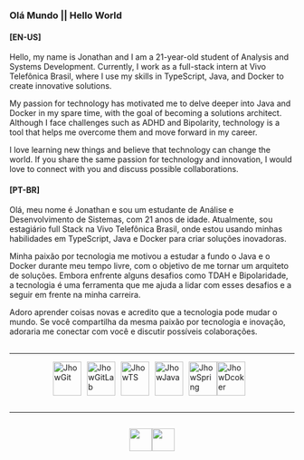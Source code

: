 ### Olá Mundo || Hello World

#### [EN-US]

Hello, my name is Jonathan and I am a 21-year-old student of Analysis and Systems Development. Currently, I work as a full-stack intern at Vivo Telefônica Brasil, where I use my skills in TypeScript, Java, and Docker to create innovative solutions.

My passion for technology has motivated me to delve deeper into Java and Docker in my spare time, with the goal of becoming a solutions architect. Although I face challenges such as ADHD and Bipolarity, technology is a tool that helps me overcome them and move forward in my career.

I love learning new things and believe that technology can change the world. If you share the same passion for technology and innovation, I would love to connect with you and discuss possible collaborations.

#### [PT-BR]

Olá, meu nome é Jonathan e sou um estudante de Análise e Desenvolvimento de Sistemas, com 21 anos de idade. Atualmente, sou estagiário full Stack na Vivo Telefônica Brasil, onde estou usando minhas habilidades em TypeScript, Java e Docker para criar soluções inovadoras.

Minha paixão por tecnologia me motivou a estudar a fundo o Java e o Docker durante meu tempo livre, com o objetivo de me tornar um arquiteto de soluções. Embora enfrente alguns desafios como TDAH e Bipolaridade, a tecnologia é uma ferramenta que me ajuda a lidar com esses desafios e a seguir em frente na minha carreira.

Adoro aprender coisas novas e acredito que a tecnologia pode mudar o mundo. Se você compartilha da mesma paixão por tecnologia e inovação, adoraria me conectar com você e discutir possíveis colaborações.

##

---
<div style="display: flex; justify-content: center;">
  <img align="center" alt="JhowGit" height="60" width="50" src="https://cdn.jsdelivr.net/gh/devicons/devicon/icons/git/git-original.svg" style="margin-right: 10px;" />

  <img align="center" alt="JhowGitLab" height="60" width="50" src="https://cdn.jsdelivr.net/gh/devicons/devicon/icons/gitlab/gitlab-original.svg" style="margin-right: 10px;" />

  <img align="center" alt="JhowTS" height="60" width="50" src="https://cdn.jsdelivr.net/gh/devicons/devicon/icons/typescript/typescript-original.svg" style="margin-right: 10px;" />

  <img align="center" alt="JhowJava" height="60" width="50" src="https://cdn.jsdelivr.net/gh/devicons/devicon/icons/java/java-original.svg" style="margin-right: 10px;" />
  <img align="center" alt="JhowSpring" height="60" width="50" src="https://cdn.jsdelivr.net/gh/devicons/devicon/icons/spring/spring-original.svg" />

  <img align="center" alt="JhowDcoker" height="60" width="50" src="https://cdn.jsdelivr.net/gh/devicons/devicon/icons/docker/docker-original.svg" style="margin-right: 10px;" />


</div>

##

---

<div style="display: flex; justify-content: center;">

  <a href="https://www.instagram.com/apenasjh0w/" target="_blank"><img  align="center" height="40" src="https://img.shields.io/badge/Instagram-E4405F?style=for-the-badge&logo=instagram&logoColor=white"></a>

  <a href="https://www.linkedin.com/in/jonathan-souza-lima-354967101/" target="_blank"><img align="center" height="40" src="https://img.shields.io/badge/LinkedIn-0077B5?style=for-the-badge&logo=linkedin&logoColor=white"></a>
</div>

